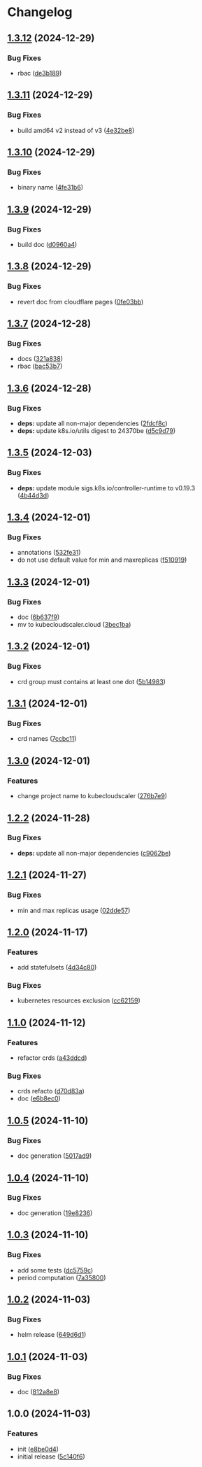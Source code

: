# Changelog

## [1.3.12](https://github.com/kubecloudscaler/kubecloudscaler/compare/v1.3.11...v1.3.12) (2024-12-29)


### Bug Fixes

* rbac ([de3b189](https://github.com/kubecloudscaler/kubecloudscaler/commit/de3b1897b6b7c9336799c5fd6572b4514b76fcbc))

## [1.3.11](https://github.com/kubecloudscaler/kubecloudscaler/compare/v1.3.10...v1.3.11) (2024-12-29)


### Bug Fixes

* build amd64 v2 instead of v3 ([4e32be8](https://github.com/kubecloudscaler/kubecloudscaler/commit/4e32be81032fa8bba4030d057c4cd8947ec79b3a))

## [1.3.10](https://github.com/kubecloudscaler/kubecloudscaler/compare/v1.3.9...v1.3.10) (2024-12-29)


### Bug Fixes

* binary name ([4fe31b6](https://github.com/kubecloudscaler/kubecloudscaler/commit/4fe31b635c063083b65141921bfa7cf24ba2cb13))

## [1.3.9](https://github.com/kubecloudscaler/kubecloudscaler/compare/v1.3.8...v1.3.9) (2024-12-29)


### Bug Fixes

* build doc ([d0960a4](https://github.com/kubecloudscaler/kubecloudscaler/commit/d0960a458d2273dcbf87b58a80e5a18883ad6eda))

## [1.3.8](https://github.com/kubecloudscaler/kubecloudscaler/compare/v1.3.7...v1.3.8) (2024-12-29)


### Bug Fixes

* revert doc from cloudflare pages ([0fe03bb](https://github.com/kubecloudscaler/kubecloudscaler/commit/0fe03bb31edc5681e0b3cccb077318ec34cec1d5))

## [1.3.7](https://github.com/kubecloudscaler/kubecloudscaler/compare/v1.3.6...v1.3.7) (2024-12-28)


### Bug Fixes

* docs ([321a838](https://github.com/kubecloudscaler/kubecloudscaler/commit/321a838134bef7d16516fd0194c6381c926d9a02))
* rbac ([bac53b7](https://github.com/kubecloudscaler/kubecloudscaler/commit/bac53b72dbc3e5564994a0fd90a0c26c2f82debe))

## [1.3.6](https://github.com/kubecloudscaler/kubecloudscaler/compare/v1.3.5...v1.3.6) (2024-12-28)


### Bug Fixes

* **deps:** update all non-major dependencies ([2fdcf8c](https://github.com/kubecloudscaler/kubecloudscaler/commit/2fdcf8c31b6b59834112ab90f1f1dbf3497d3810))
* **deps:** update k8s.io/utils digest to 24370be ([d5c9d79](https://github.com/kubecloudscaler/kubecloudscaler/commit/d5c9d795975211259e11caaca3e76e0c27ddd953))

## [1.3.5](https://github.com/kubecloudscaler/kubecloudscaler/compare/v1.3.4...v1.3.5) (2024-12-03)


### Bug Fixes

* **deps:** update module sigs.k8s.io/controller-runtime to v0.19.3 ([4b44d3d](https://github.com/kubecloudscaler/kubecloudscaler/commit/4b44d3d2a294371cf3e04bb573a7d23446a8a43f))

## [1.3.4](https://github.com/kubecloudscaler/kubecloudscaler/compare/v1.3.3...v1.3.4) (2024-12-01)


### Bug Fixes

* annotations ([532fe31](https://github.com/kubecloudscaler/kubecloudscaler/commit/532fe3134b733f261c30f98e03cbb5959a934215))
* do not use default value for min and maxreplicas ([f510919](https://github.com/kubecloudscaler/kubecloudscaler/commit/f5109193347e09957016218efc793e13d5cf94b1))

## [1.3.3](https://github.com/kubecloudscaler/kubecloudscaler/compare/v1.3.2...v1.3.3) (2024-12-01)


### Bug Fixes

* doc ([6b637f9](https://github.com/kubecloudscaler/kubecloudscaler/commit/6b637f9e65807de9159294beb3e122ae1fe1e287))
* mv to kubecloudscaler.cloud ([3bec1ba](https://github.com/kubecloudscaler/kubecloudscaler/commit/3bec1ba0e35025b0a8987cbec0b6c0ba3e535b80))

## [1.3.2](https://github.com/kubecloudscaler/kubecloudscaler/compare/v1.3.1...v1.3.2) (2024-12-01)


### Bug Fixes

* crd group must contains at least one dot ([5b14983](https://github.com/kubecloudscaler/kubecloudscaler/commit/5b14983a17ec88c52bc98414dc5195ade95df2bc))

## [1.3.1](https://github.com/kubecloudscaler/kubecloudscaler/compare/v1.3.0...v1.3.1) (2024-12-01)


### Bug Fixes

* crd names ([7ccbc11](https://github.com/kubecloudscaler/kubecloudscaler/commit/7ccbc119516673c0c4371d7da369f16f4ff43453))

## [1.3.0](https://github.com/kubecloudscaler/kubecloudscaler/compare/v1.2.2...v1.3.0) (2024-12-01)


### Features

* change project name to kubecloudscaler ([276b7e9](https://github.com/kubecloudscaler/kubecloudscaler/commit/276b7e9646f7abc07dc060d761141e67f135d150))

## [1.2.2](https://github.com/kubecloudscaler/kubecloudscaler/compare/v1.2.1...v1.2.2) (2024-11-28)


### Bug Fixes

* **deps:** update all non-major dependencies ([c9062be](https://github.com/kubecloudscaler/kubecloudscaler/commit/c9062beb74fdf20e8c36a466b997cfcbfc6dcdff))

## [1.2.1](https://github.com/kubecloudscaler/kubecloudscaler/compare/v1.2.0...v1.2.1) (2024-11-27)


### Bug Fixes

* min and max replicas usage ([02dde57](https://github.com/kubecloudscaler/kubecloudscaler/commit/02dde5755cef6f69145cd6459807899a98c89e11))

## [1.2.0](https://github.com/kubecloudscaler/kubecloudscaler/compare/v1.1.0...v1.2.0) (2024-11-17)


### Features

* add statefulsets ([4d34c80](https://github.com/kubecloudscaler/kubecloudscaler/commit/4d34c8032f7caa930141466cad61939e0c9b0fed))


### Bug Fixes

* kubernetes resources exclusion ([cc62159](https://github.com/kubecloudscaler/kubecloudscaler/commit/cc621590b6c81649daecf821ba50fa4d348021d2))

## [1.1.0](https://github.com/kubecloudscaler/kubecloudscaler/compare/v1.0.5...v1.1.0) (2024-11-12)


### Features

* refactor crds ([a43ddcd](https://github.com/kubecloudscaler/kubecloudscaler/commit/a43ddcd4c763751fa7adef43fd533e33075f715a))


### Bug Fixes

* crds refacto ([d70d83a](https://github.com/kubecloudscaler/kubecloudscaler/commit/d70d83a6c334a00ab01c46b721b98966677ca9cf))
* doc ([e6b8ec0](https://github.com/kubecloudscaler/kubecloudscaler/commit/e6b8ec017249a8e7f84d62b68cb24568cffe2c54))

## [1.0.5](https://github.com/kubecloudscaler/kubecloudscaler/compare/v1.0.4...v1.0.5) (2024-11-10)


### Bug Fixes

* doc generation ([5017ad9](https://github.com/kubecloudscaler/kubecloudscaler/commit/5017ad9985b28deeeccc07f9a17bce62c3d72a7e))

## [1.0.4](https://github.com/kubecloudscaler/kubecloudscaler/compare/v1.0.3...v1.0.4) (2024-11-10)


### Bug Fixes

* doc generation ([19e8236](https://github.com/kubecloudscaler/kubecloudscaler/commit/19e8236ae5beb72e974646e25ccd36be7eb68538))

## [1.0.3](https://github.com/kubecloudscaler/kubecloudscaler/compare/v1.0.2...v1.0.3) (2024-11-10)


### Bug Fixes

* add some tests ([dc5759c](https://github.com/kubecloudscaler/kubecloudscaler/commit/dc5759c5de67a270461b4be07742fd6f3147081f))
* period computation ([7a35800](https://github.com/kubecloudscaler/kubecloudscaler/commit/7a358004e812de08163e18a109276bad9a992948))

## [1.0.2](https://github.com/kubecloudscaler/kubecloudscaler/compare/v1.0.1...v1.0.2) (2024-11-03)


### Bug Fixes

* helm release ([649d6d1](https://github.com/kubecloudscaler/kubecloudscaler/commit/649d6d19a24c97258aa277b1a940d6de49402e89))

## [1.0.1](https://github.com/kubecloudscaler/kubecloudscaler/compare/v1.0.0...v1.0.1) (2024-11-03)


### Bug Fixes

* doc ([812a8e8](https://github.com/kubecloudscaler/kubecloudscaler/commit/812a8e85ba32ed9137d7eca84f47bb7846067000))

## 1.0.0 (2024-11-03)


### Features

* init ([e8be0d4](https://github.com/kubecloudscaler/kubecloudscaler/commit/e8be0d4f0a343363081908bf2a4e694d463ef676))
* initial release ([5c140f6](https://github.com/kubecloudscaler/kubecloudscaler/commit/5c140f6a864bd522f0be09b088c027270433a134))
